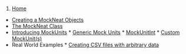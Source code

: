 1. [Home](https://github.com/nomemory/mockneat/wiki)
* [Creating a MockNeat Objects](https://github.com/nomemory/mockneat/wiki/Creating--a-MockNeat-object)
* [The MockNeat Class](https://github.com/nomemory/mockneat/wiki/The-MockNeat-Class)
* [Introducing MockUnits](https://github.com/nomemory/mockneat/wiki/mockunits)
      * [Generic Mock Units](https://github.com/nomemory/mockneat/wiki/Generic-Mock-Units)
      * [MockUnitInt](https://github.com/nomemory/mockneat/wiki/mock-unit-int)
      * [Custom MockUnit(s)](https://github.com/nomemory/mockneat/wiki/Custom-MockUnit(s))
* Real World Examples
      * [Creating CSV files with arbitrary data](https://github.com/nomemory/mockneat/wiki/Creating-CSV-files-with-arbitrary-data)